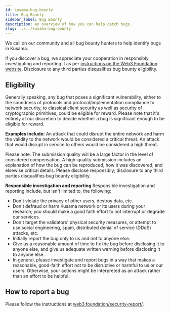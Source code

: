 ```yaml
---
id: kusama-bug-bounty
title: Bug Bounty
sidebar_label: Bug Bounty
description: An overview of how you can help catch bugs.
slug: ../../kusama-bug-bounty
---
```


We call on our community and all bug bounty hunters to help identify bugs in Kusama.

If you discover a bug, we appreciate your cooperation in responsibly investigating and reporting it
as per [instructions on the Web3 Foundation website](https://web3.foundation/security-report/).
Disclosure to any third parties disqualifies bug bounty eligibility.

## Eligibility

Generally speaking, any bug that poses a significant vulnerability, either to the soundness of
protocols and protocol/implementation compliance to network security, to classical client security
as well as security of cryptographic primitives, could be eligible for reward. Please note that it's
entirely at our discretion to decide whether a bug is significant enough to be eligible for reward.

**Examples include:** An attack that could disrupt the entire network and harm the validity to the
network would be considered a critical threat. An attack that would disrupt in service to others
would be considered a high threat.

Please note: The submission quality will be a large factor in the level of considered compensation.
A high-quality submission includes an explanation of how the bug can be reproduced, how it was
discovered, and elsewise critical details. Please disclose responsibly; disclosure to any third
parties disqualifies bug bounty eligibility.

**Responsible investigation and reporting** Responsible investigation and reporting include, but
isn't limited to, the following:

- Don't violate the privacy of other users, destroy data, etc.
- Don't defraud or harm Kusama network or its users during your research; you should make a good
  faith effort to not interrupt or degrade our services.
- Don't target the validators' physical security measures, or attempt to use social engineering,
  spam, distributed denial of service (DDoS) attacks, etc.
- Initially report the bug only to us and not to anyone else.
- Give us a reasonable amount of time to fix the bug before disclosing it to anyone else, and give
  us adequate written warning before disclosing it to anyone else.
- In general, please investigate and report bugs in a way that makes a reasonable, good-faith effort
  not to be disruptive or harmful to us or our users. Otherwise, your actions might be interpreted
  as an attack rather than an effort to be helpful.

## How to report a bug

Please follow the instructions at
[web3.foundation/security-report/](https://web3.foundation/security-report/).
